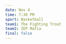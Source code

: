 ```yaml
---
date: Nov 4
time: 7:30 PM
sport: Basketball
team1: The Fighting Trout
team2: IEP Mafia
final: false
---
```

